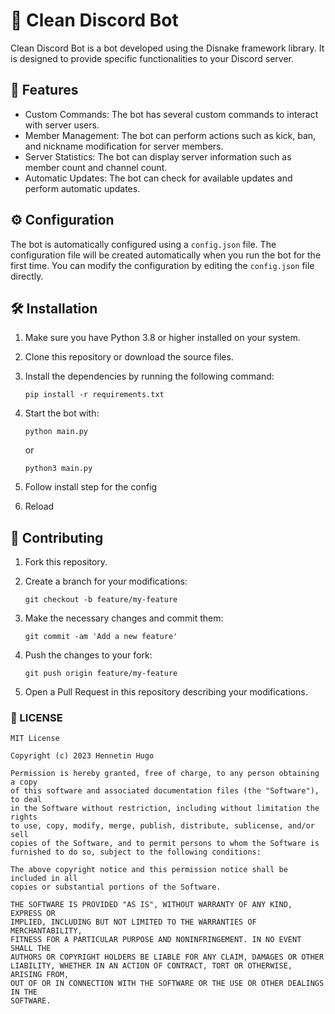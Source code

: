 # 🤖 Clean Discord Bot

Clean Discord Bot is a bot developed using the Disnake framework library. It is designed to provide specific functionalities to your Discord server.

## 🚀 Features

- Custom Commands: The bot has several custom commands to interact with server users.
- Member Management: The bot can perform actions such as kick, ban, and nickname modification for server members.
- Server Statistics: The bot can display server information such as member count and channel count.
- Automatic Updates: The bot can check for available updates and perform automatic updates.

## ⚙️ Configuration

The bot is automatically configured using a `config.json` file. The configuration file will be created automatically when you run the bot for the first time. You can modify the configuration by editing the `config.json` file directly.

## 🛠️ Installation

1. Make sure you have Python 3.8 or higher installed on your system.
2. Clone this repository or download the source files.
3. Install the dependencies by running the following command:

   ```shell
   pip install -r requirements.txt
    ```

4. Start the bot with:

    ```shell
    python main.py
    ```
    or
    ```shell
    python3 main.py
    ```

5. Follow install step for the config
6. Reload

## 🤝 Contributing

1. Fork this repository.
2. Create a branch for your modifications:

    ```shell
    git checkout -b feature/my-feature
    ```

3. Make the necessary changes and commit them:

    ```shell
    git commit -am 'Add a new feature'
    ```

4. Push the changes to your fork:

    ```shell
    git push origin feature/my-feature
    ```

5. Open a Pull Request in this repository describing your modifications.

### 📄 LICENSE

```
MIT License

Copyright (c) 2023 Hennetin Hugo

Permission is hereby granted, free of charge, to any person obtaining a copy
of this software and associated documentation files (the "Software"), to deal
in the Software without restriction, including without limitation the rights
to use, copy, modify, merge, publish, distribute, sublicense, and/or sell
copies of the Software, and to permit persons to whom the Software is
furnished to do so, subject to the following conditions:

The above copyright notice and this permission notice shall be included in all
copies or substantial portions of the Software.

THE SOFTWARE IS PROVIDED "AS IS", WITHOUT WARRANTY OF ANY KIND, EXPRESS OR
IMPLIED, INCLUDING BUT NOT LIMITED TO THE WARRANTIES OF MERCHANTABILITY,
FITNESS FOR A PARTICULAR PURPOSE AND NONINFRINGEMENT. IN NO EVENT SHALL THE
AUTHORS OR COPYRIGHT HOLDERS BE LIABLE FOR ANY CLAIM, DAMAGES OR OTHER
LIABILITY, WHETHER IN AN ACTION OF CONTRACT, TORT OR OTHERWISE, ARISING FROM,
OUT OF OR IN CONNECTION WITH THE SOFTWARE OR THE USE OR OTHER DEALINGS IN THE
SOFTWARE.
```